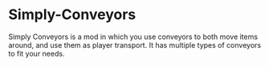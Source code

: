 # Simply-Conveyors
Simply Conveyors is a mod in which you use conveyors to both move items around, and use them as player transport. It has multiple types of conveyors to fit your needs.
